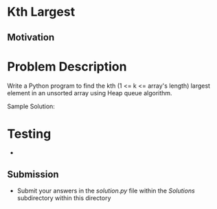 # Kth Largest
## Motivation


# Problem Description
Write a Python program to find the kth (1 <= k <= array's length) largest element in an unsorted array using Heap queue algorithm. 

Sample Solution: 
# Testing
* 

## Submission
* Submit your answers in the *solution.py* file within the *Solutions* subdirectory within this directory